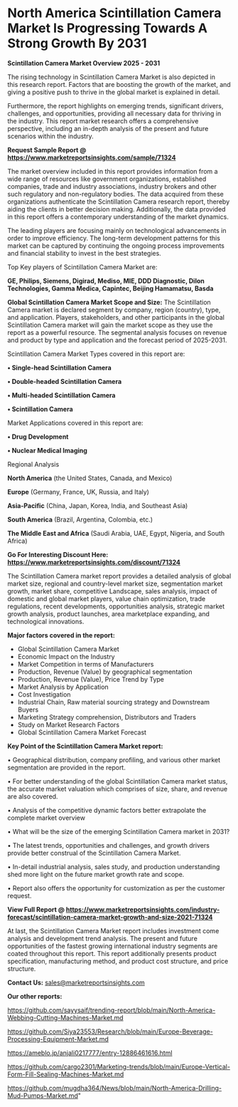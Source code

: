 # North America Scintillation Camera Market Is Progressing Towards A Strong Growth By 2031

<Strong> Scintillation Camera Market Overview 2025 - 2031</strong>

The rising technology in Scintillation Camera Market is also depicted in this research report. Factors that are boosting the growth of the market, and giving a positive push to thrive in the global market is explained in detail.

Furthermore, the report highlights on emerging trends, significant drivers, challenges, and opportunities, providing all necessary data for thriving in the industry. This report market research offers a comprehensive perspective, including an in-depth analysis of the present and future scenarios within the industry.

<strong>Request Sample Report @ <a href=https://www.marketreportsinsights.com/sample/71324>https://www.marketreportsinsights.com/sample/71324</a></strong>

The market overview included in this report provides information from a wide range of resources like government organizations, established companies, trade and industry associations, industry brokers and other such regulatory and non-regulatory bodies. The data acquired from these organizations authenticate the Scintillation Camera research report, thereby aiding the clients in better decision making. Additionally, the data provided in this report offers a contemporary understanding of the market dynamics.

The leading players are focusing mainly on technological advancements in order to improve efficiency. The long-term development patterns for this market can be captured by continuing the ongoing process improvements and financial stability to invest in the best strategies.

Top Key players of Scintillation Camera Market are:

<strong>GE, Philips, Siemens, Digirad, Mediso, MIE, DDD Diagnostic, Dilon Technologies, Gamma Medica, Capintec, Beijing Hamamatsu, Basda</strong>

<strong><b>Global Scintillation Camera Market Scope and Size:</b></strong>
The Scintillation Camera market is declared segment by company, region (country), type, and application. Players, stakeholders, and other participants in the global Scintillation Camera market will gain the market scope as they use the report as a powerful resource. The segmental analysis focuses on revenue and product by type and application and the forecast period of 2025-2031.

Scintillation Camera Market Types covered in this report are:

<strong>• Single-head Scintillation Camera

• Double-headed Scintillation Camera

• Multi-headed Scintillation Camera

• Scintillation Camera</strong>

Market Applications covered in this report are:

<strong>• Drug Development

• Nuclear Medical Imaging</strong> 

Regional Analysis

<strong>North America</strong> (the United States, Canada, and Mexico)

<strong>Europe</strong> (Germany, France, UK, Russia, and Italy)

<strong>Asia-Pacific</strong> (China, Japan, Korea, India, and Southeast Asia)

<strong>South America</strong> (Brazil, Argentina, Colombia, etc.)

<strong>The Middle East and Africa</strong> (Saudi Arabia, UAE, Egypt, Nigeria, and South Africa)

<strong>Go For Interesting Discount Here: <a href=https://www.marketreportsinsights.com/discount/71324>https://www.marketreportsinsights.com/discount/71324</a></strong>

The Scintillation Camera market report provides a detailed analysis of global market size, regional and country-level market size, segmentation market growth, market share, competitive Landscape, sales analysis, impact of domestic and global market players, value chain optimization, trade regulations, recent developments, opportunities analysis, strategic market growth analysis, product launches, area marketplace expanding, and technological innovations.

<strong><b>Major factors covered in the report:</b></strong>
<ul>
  <li>Global Scintillation Camera Market </li>
  <li>Economic Impact on the Industry</li>
  <li>Market Competition in terms of Manufacturers</li>
  <li>Production, Revenue (Value) by geographical segmentation</li>
  <li>Production, Revenue (Value), Price Trend by Type</li>
  <li>Market Analysis by Application</li>
  <li>Cost Investigation</li>
  <li>Industrial Chain, Raw material sourcing strategy and Downstream Buyers</li>
  <li>Marketing Strategy comprehension, Distributors and Traders</li>
  <li>Study on Market Research Factors</li>
  <li>Global Scintillation Camera Market Forecast</li>
</ul>

<strong><b>Key Point of the Scintillation Camera Market report:</b></strong>

• Geographical distribution, company profiling, and various other market segmentation are provided in the report.

• For better understanding of the global Scintillation Camera market status, the accurate market valuation which comprises of size, share, and revenue are also covered.

• Analysis of the competitive dynamic factors better extrapolate the complete market overview

• What will be the size of the emerging Scintillation Camera market in 2031?

• The latest trends, opportunities and challenges, and growth drivers provide better construal of the Scintillation Camera Market.

• In-detail industrial analysis, sales study, and production understanding shed more light on the future market growth rate and scope.

• Report also offers the opportunity for customization as per the customer request.

<strong><b>View Full Report @ <a href=https://www.marketreportsinsights.com/industry-forecast/scintillation-camera-market-growth-and-size-2021-71324>https://www.marketreportsinsights.com/industry-forecast/scintillation-camera-market-growth-and-size-2021-71324</a></b></strong>


At last, the Scintillation Camera Market report includes investment come analysis and development trend analysis. The present and future opportunities of the fastest growing international industry segments are coated throughout this report. This report additionally presents product specification, manufacturing method, and product cost structure, and price structure.

<strong>Contact Us:</strong>
sales@marketreportsinsights.com

<strong>Our other reports:</strong>

<a href=https://github.com/sayysaif/trending-report/blob/main/North-America-Webbing-Cutting-Machines-Market.md>https://github.com/sayysaif/trending-report/blob/main/North-America-Webbing-Cutting-Machines-Market.md</a>

<a href=https://github.com/Siya23553/Research/blob/main/Europe-Beverage-Processing-Equipment-Market.md>https://github.com/Siya23553/Research/blob/main/Europe-Beverage-Processing-Equipment-Market.md</a>

<a href=https://ameblo.jp/anjali0217777/entry-12886461616.html>https://ameblo.jp/anjali0217777/entry-12886461616.html</a>

<a href=https://github.com/cargo2301/Marketing-trends/blob/main/Europe-Vertical-Form-Fill-Sealing-Machines-Market.md>https://github.com/cargo2301/Marketing-trends/blob/main/Europe-Vertical-Form-Fill-Sealing-Machines-Market.md</a>

<a href=https://github.com/mugdha364/News/blob/main/North-America-Drilling-Mud-Pumps-Market.md>https://github.com/mugdha364/News/blob/main/North-America-Drilling-Mud-Pumps-Market.md</a>"
